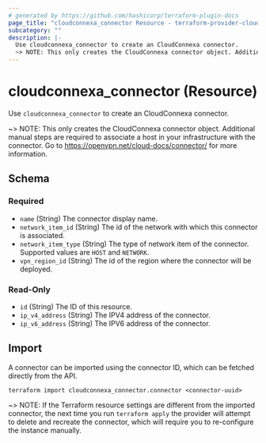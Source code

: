 ```yaml
---
# generated by https://github.com/hashicorp/terraform-plugin-docs
page_title: "cloudconnexa_connector Resource - terraform-provider-cloudconnexa"
subcategory: ""
description: |-
  Use cloudconnexa_connector to create an CloudConnexa connector.
  ~> NOTE: This only creates the CloudConnexa connector object. Additional manual steps are required to associate a host in your infrastructure with the connector. Go to https://openvpn.net/cloud-docs/connector/ for more information.
---
```


# cloudconnexa_connector (Resource)

Use `cloudconnexa_connector` to create an CloudConnexa connector.

~> NOTE: This only creates the CloudConnexa connector object. Additional manual steps are required to associate a host in your infrastructure with the connector. Go to https://openvpn.net/cloud-docs/connector/ for more information.



<!-- schema generated by tfplugindocs -->
## Schema

### Required

- `name` (String) The connector display name.
- `network_item_id` (String) The id of the network with which this connector is associated.
- `network_item_type` (String) The type of network item of the connector. Supported values are `HOST` and `NETWORK`.
- `vpn_region_id` (String) The id of the region where the connector will be deployed.

### Read-Only

- `id` (String) The ID of this resource.
- `ip_v4_address` (String) The IPV4 address of the connector.
- `ip_v6_address` (String) The IPV6 address of the connector.

## Import

A connector can be imported using the connector ID, which can be fetched directly from the API.

```
terraform import cloudconnexa_connector.connector <connector-uuid>
```

~> NOTE: If the Terraform resource settings are different from the imported connector, the next time you run `terraform apply` the provider will attempt to delete and recreate the connector, which will require you to re-configure the instance manually.
